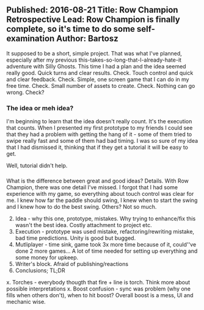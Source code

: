Published: 2016-08-21
Title: Row Champion Retrospective
Lead: Row Champion is finally complete, so it's time to do some self-examination
Author: Bartosz
---

It supposed to be a short, simple project. That was what I've planned, especially after my previous this-takes-so-long-that-I-already-hate-it 
adventure with Silly Ghosts. This time I had a plan and the idea seemed really good. Quick turns and clear results. 
Check. Touch control and quick and clear feedback. Check. Simple, one screen game that I can do in my free time. Check.
Small number of assets to create. Check. Nothing can go wrong. Check?

### The idea or meh idea?

I'm beginning to learn that the idea doesn't really count. It's the execution that counts. When I presented my first prototype to my
friends I could see that they had a problem with getting the hang of it - some of them tried to swipe really fast and some of them had bad 
timing. I was so sure of my idea that I had dismissed it, thinking that if they get a tutorial it will be easy to get.

Well, tutorial didn't help. 

### 

What is the difference between great and good ideas? Details. With Row Champion, there was one detail I've missed. I forgot that I had 
some experience with my game, so everything about touch control was clear for me. I knew how far the paddle should swing, I knew when to 
start the swing and I knew how to do the best swing. Others? Not so much.



2. Idea - why this one, prototype, mistakes. Why trying to enhance/fix this wasn't the best idea. Costly attachment to project etc.
3. Execution - prototype was used mistake, refactoring/rewriting mistake, bad time predictions. Unity is good but bugged.
4. Mutliplayer - time sink, game took 3x more time because of it, could''ve done 2 more games... A lot of time needed for setting up everything and some money for upkeep.
5. Writer's block. Afraid of publishing/reactions
6. Conclusions; TL;DR

x. Torches - everybody thougth that fire + line is torch. Think more about possible interpretations
x. Boost confusion - sync was problem (why one fills when others don't), when to hit boost? Overall boost is a mess, UI and mechanic wise. 